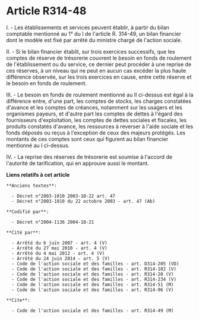 # Article R314-48

I. - Les établissements et services peuvent établir, à partir du bilan comptable mentionné au 1° du I de l'article R. 314-49,
un bilan financier dont le modèle est fixé par arrêté du ministre chargé de l'action sociale.

II. - Si le bilan financier établit, sur trois exercices successifs, que les comptes de réserve de trésorerie couvrent le
besoin en fonds de roulement de l'établissement ou du service, ce dernier peut procéder à une reprise de ces réserves, à un
niveau qui ne peut en aucun cas excéder la plus haute différence observée, sur les trois exercices en cause, entre cette
réserve et le besoin en fonds de roulement.

III. - Le besoin en fonds de roulement mentionné au II ci-dessus est égal à la différence entre, d'une part, les comptes de
stocks, les charges constatées d'avance et les comptes de créances, notamment sur les usagers et les organismes payeurs, et
d'autre part les comptes de dettes à l'égard des fournisseurs d'exploitation, les comptes de dettes sociales et fiscales, les
produits constatés d'avance, les ressources à reverser à l'aide sociale et les fonds déposés ou reçus à l'exception de ceux
des majeurs protégés. Les montants de ces comptes sont ceux qui figurent au bilan financier mentionné au I ci-dessus.

IV. - La reprise des réserves de trésorerie est soumise à l'accord de l'autorité de tarification, qui en approuve aussi le
montant.

**Liens relatifs à cet article**

	**Anciens textes**:

	  - Décret n°2003-1010 2003-10-22 art. 47
	  - Décret n°2003-1010 du 22 octobre 2003 - art. 47 (Ab)

	**Codifié par**:

	  - Décret n°2004-1136 2004-10-21

	**Cité par**:

	  - Arrêté du 6 juin 2007 - art. 4 (V)
	  - Arrêté du 27 mai 2010 - art. 4 (V)
	  - Arrêté du 4 mai 2012 - art. 4 (V)
	  - Arrêté du 24 juin 2014 - art. 5 (V)
	  - Code de l'action sociale et des familles - art. D314-205 (VD)
	  - Code de l'action sociale et des familles - art. R314-102 (V)
	  - Code de l'action sociale et des familles - art. R314-20 (V)
	  - Code de l'action sociale et des familles - art. R314-234 (V)
	  - Code de l'action sociale et des familles - art. R314-51 (M)
	  - Code de l'action sociale et des familles - art. R314-96 (V)

	**Cite**:

	  - Code de l'action sociale et des familles - art. R314-49 (M)
